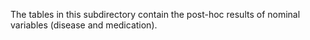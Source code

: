 The tables in this subdirectory contain the post-hoc results of nominal variables (disease and medication).
